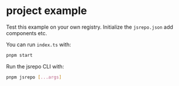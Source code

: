 # project example

Test this example on your own registry. Initialize the `jsrepo.json` add components etc.

You can run `index.ts` with:

```bash
pnpm start
```

Run the jsrepo CLI with:

```bash
pnpm jsrepo [...args]
```
